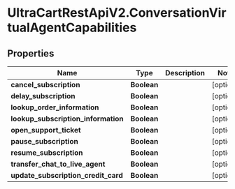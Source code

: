 # UltraCartRestApiV2.ConversationVirtualAgentCapabilities

## Properties
Name | Type | Description | Notes
------------ | ------------- | ------------- | -------------
**cancel_subscription** | **Boolean** |  | [optional] 
**delay_subscription** | **Boolean** |  | [optional] 
**lookup_order_information** | **Boolean** |  | [optional] 
**lookup_subscription_information** | **Boolean** |  | [optional] 
**open_support_ticket** | **Boolean** |  | [optional] 
**pause_subscription** | **Boolean** |  | [optional] 
**resume_subscription** | **Boolean** |  | [optional] 
**transfer_chat_to_live_agent** | **Boolean** |  | [optional] 
**update_subscription_credit_card** | **Boolean** |  | [optional] 



